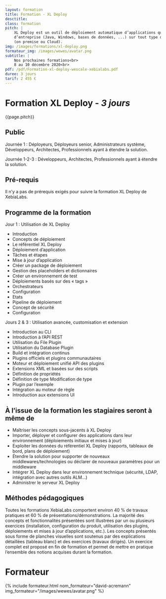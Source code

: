 ```yaml
---
layout: formation
title: Formation - XL Deploy
desctitle:
class: formation
pitch: |
    XL Deploy est un outil de déploiement automatique d’applications qui permet de déployer tout type d’applications
    d’entreprise (Java, Windows, bases de données, ...) sur tout type d’infrastructures et environnements
    (on premise ou Cloud).
img: /images/formations/xl-deploy.png
formateur_img: /images/wewes/avatar.png
subtitle: |
    Nos prochaines formations<br>
    8 au 10 décembre 2020<br>
pdf: /pdf/Formation-xl-deploy-wescale-xebialabs.pdf
duree: 3 jours
tarif: 2 455 €
---
```


# Formation XL Deploy - *3 jours*

{{page.pitch}}

## Public

Journée 1 : Déployeurs, Déployeurs senior, Administrateurs système, Développeurs, Architectes, Professionnels ayant à étendre la solution.

Journée 1-2-3 : Développeurs, Architectes, Professionnels ayant à étendre la solution.

## Pré-requis

Il n’y a pas de prérequis exigés pour suivre la formation XL Deploy de XebiaLabs.

## Programme de la formation

Jour 1 : Utilisation de XL Deploy
* Introduction
* Concepts de déploiement
* Le référentiel XL Deploy
* Déploiement d’application
* Tâches et étapes
* Mise à jour d’application
* Créer un package de déploiement
* Gestion des placeholders et dictionnaires
* Créer un environnement de test
* Déploiements basés sur des « tags »
* Orchestrateurs
* Configuration
* Etats
* Pipeline de déploiement
* Concept de sécurité
* Configuration

Jours 2 & 3 : Utilisation avancée, customisation et extension
* Introduction au CLI
* Introduction à l’API REST
* Utilisation du File Plugin 
* Utilisation du Database Plugin
* Build et intégration continus 
* Plugins officiels et plugins communautaires 
* Moteur et déploiement unifié API des plugins 
* Extensions XML et basées sur des scripts
* Définition de propriétés 
* Définition de type Modification de type
* Plugin par l’exemple 
* Intégration au moteur de règle
* Introduction aux extensions UI

## À l’issue de la formation les stagiaires seront à même de

* Maîtriser les concepts sous-jacents à XL Deploy
* Importer, déployer et configurer des applications dans leur environnement (déploiements initiaux et mises à jour)
* Exploiter les données du référentiel XL Deploy (rapports, tableaux de bord, plans de déploiement)
* Étendre la solution pour supporter de nouveaux middlewares/technologies ou déclarer de nouveaux paramètres pour un middleware
* Intégrer XL Deploy dans leur environnement technique (sécurité, LDAP, intégration avec autres outils ALM…)
* Administrer le serveur XL Deploy

## Méthodes pédagogiques

Toutes les formations XebiaLabs comportent environ 40 % de travaux pratiques et 60 % de présentations/démonstrations. La majorité des concepts et fonctionnalités présentées sont illustrées par un ou plusieurs exercices (installation, configuration du produit, utilisation des plugins, déploiements et mises à jour d’applications, etc.).
Les concepts présentés sous forme de planches visuelles sont soutenus par des explications détaillées (tableau blanc) et des exercices (travaux dirigés). Un exercice complet est proposé en fin de formation et permet de mettre en pratique l’ensemble des notions acquises durant la formation.

# Formateur

{% include formateur.html nom_formateur="david-acremann" img_formateur="/images/wewes/avatar.png" %}


